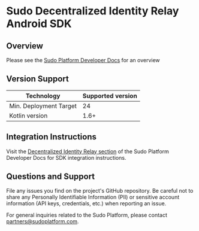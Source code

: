 # Sudo Decentralized Identity Relay Android SDK

## Overview

Please see the [Sudo Platform Developer Docs](https://docs.sudoplatform.com) for an overview

## Version Support
| Technology             | Supported version |
| ---------------------- | ----------------- |
| Min. Deployment Target | 24               |
| Kotlin version         | 1.6+              |

## Integration Instructions
Visit the [Decentralized Identity Relay section](https://docs.sudoplatform.com/guides/decentralized-identity) of the Sudo Platform Developer Docs for SDK integration instructions.

## Questions and Support
File any issues you find on the project's GitHub repository. Be careful not to share any Personally Identifiable Information (PII) or sensitive account information (API keys, credentials, etc.) when reporting an issue.

For general inquiries related to the Sudo Platform, please contact [partners@sudoplatform.com](mailto:partners@sudoplatform.com).
